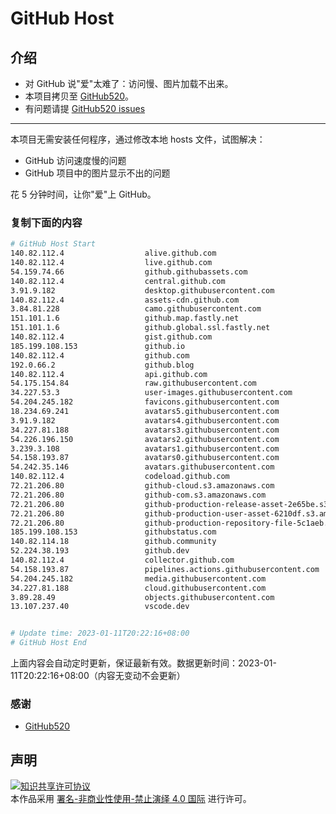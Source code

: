 # GitHub Host
## 介绍
- 对 GitHub 说"爱"太难了：访问慢、图片加载不出来。
- 本项目拷贝至 [GitHub520](https://github.com/521xueweihan/GitHub520)。
- 有问题请提 [GitHub520 issues](https://github.com/521xueweihan/GitHub520/issues/new)

---

本项目无需安装任何程序，通过修改本地 hosts 文件，试图解决：
- GitHub 访问速度慢的问题
- GitHub 项目中的图片显示不出的问题

花 5 分钟时间，让你"爱"上 GitHub。

### 复制下面的内容
```bash
# GitHub Host Start
140.82.112.4                  alive.github.com
140.82.112.4                  live.github.com
54.159.74.66                  github.githubassets.com
140.82.112.4                  central.github.com
3.91.9.182                    desktop.githubusercontent.com
140.82.112.4                  assets-cdn.github.com
3.84.81.228                   camo.githubusercontent.com
151.101.1.6                   github.map.fastly.net
151.101.1.6                   github.global.ssl.fastly.net
140.82.112.4                  gist.github.com
185.199.108.153               github.io
140.82.112.4                  github.com
192.0.66.2                    github.blog
140.82.112.4                  api.github.com
54.175.154.84                 raw.githubusercontent.com
34.227.53.3                   user-images.githubusercontent.com
54.204.245.182                favicons.githubusercontent.com
18.234.69.241                 avatars5.githubusercontent.com
3.91.9.182                    avatars4.githubusercontent.com
34.227.81.188                 avatars3.githubusercontent.com
54.226.196.150                avatars2.githubusercontent.com
3.239.3.108                   avatars1.githubusercontent.com
54.158.193.87                 avatars0.githubusercontent.com
54.242.35.146                 avatars.githubusercontent.com
140.82.112.4                  codeload.github.com
72.21.206.80                  github-cloud.s3.amazonaws.com
72.21.206.80                  github-com.s3.amazonaws.com
72.21.206.80                  github-production-release-asset-2e65be.s3.amazonaws.com
72.21.206.80                  github-production-user-asset-6210df.s3.amazonaws.com
72.21.206.80                  github-production-repository-file-5c1aeb.s3.amazonaws.com
185.199.108.153               githubstatus.com
140.82.114.18                 github.community
52.224.38.193                 github.dev
140.82.112.4                  collector.github.com
54.158.193.87                 pipelines.actions.githubusercontent.com
54.204.245.182                media.githubusercontent.com
34.227.81.188                 cloud.githubusercontent.com
3.89.28.49                    objects.githubusercontent.com
13.107.237.40                 vscode.dev


# Update time: 2023-01-11T20:22:16+08:00
# GitHub Host End

```
上面内容会自动定时更新，保证最新有效。数据更新时间：2023-01-11T20:22:16+08:00（内容无变动不会更新）

### 感谢

- [GitHub520](https://github.com/521xueweihan/GitHub520)

## 声明
<a rel="license" href="https://creativecommons.org/licenses/by-nc-nd/4.0/deed.zh"><img alt="知识共享许可协议" style="border-width: 0" src="https://licensebuttons.net/l/by-nc-nd/4.0/88x31.png"></a><br>本作品采用 <a rel="license" href="https://creativecommons.org/licenses/by-nc-nd/4.0/deed.zh">署名-非商业性使用-禁止演绎 4.0 国际</a> 进行许可。